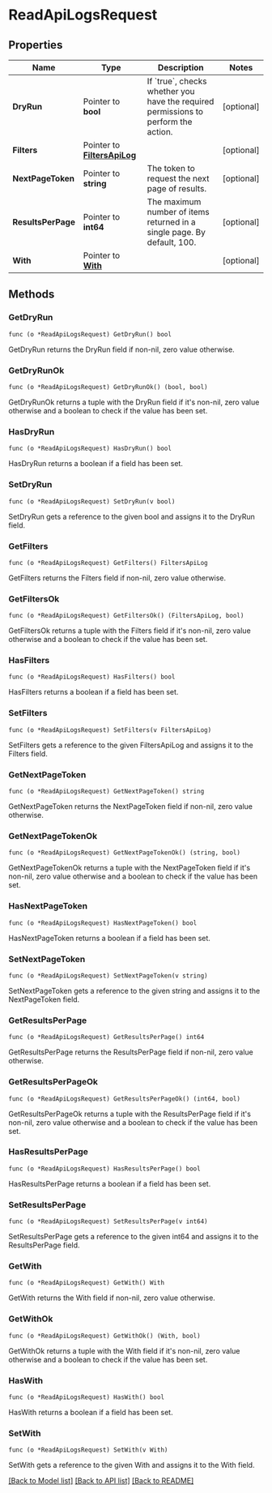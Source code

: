 # ReadApiLogsRequest

## Properties

Name | Type | Description | Notes
------------ | ------------- | ------------- | -------------
**DryRun** | Pointer to **bool** | If &#x60;true&#x60;, checks whether you have the required permissions to perform the action. | [optional] 
**Filters** | Pointer to [**FiltersApiLog**](FiltersApiLog.md) |  | [optional] 
**NextPageToken** | Pointer to **string** | The token to request the next page of results. | [optional] 
**ResultsPerPage** | Pointer to **int64** | The maximum number of items returned in a single page. By default, 100. | [optional] 
**With** | Pointer to [**With**](With.md) |  | [optional] 

## Methods

### GetDryRun

`func (o *ReadApiLogsRequest) GetDryRun() bool`

GetDryRun returns the DryRun field if non-nil, zero value otherwise.

### GetDryRunOk

`func (o *ReadApiLogsRequest) GetDryRunOk() (bool, bool)`

GetDryRunOk returns a tuple with the DryRun field if it's non-nil, zero value otherwise
and a boolean to check if the value has been set.

### HasDryRun

`func (o *ReadApiLogsRequest) HasDryRun() bool`

HasDryRun returns a boolean if a field has been set.

### SetDryRun

`func (o *ReadApiLogsRequest) SetDryRun(v bool)`

SetDryRun gets a reference to the given bool and assigns it to the DryRun field.

### GetFilters

`func (o *ReadApiLogsRequest) GetFilters() FiltersApiLog`

GetFilters returns the Filters field if non-nil, zero value otherwise.

### GetFiltersOk

`func (o *ReadApiLogsRequest) GetFiltersOk() (FiltersApiLog, bool)`

GetFiltersOk returns a tuple with the Filters field if it's non-nil, zero value otherwise
and a boolean to check if the value has been set.

### HasFilters

`func (o *ReadApiLogsRequest) HasFilters() bool`

HasFilters returns a boolean if a field has been set.

### SetFilters

`func (o *ReadApiLogsRequest) SetFilters(v FiltersApiLog)`

SetFilters gets a reference to the given FiltersApiLog and assigns it to the Filters field.

### GetNextPageToken

`func (o *ReadApiLogsRequest) GetNextPageToken() string`

GetNextPageToken returns the NextPageToken field if non-nil, zero value otherwise.

### GetNextPageTokenOk

`func (o *ReadApiLogsRequest) GetNextPageTokenOk() (string, bool)`

GetNextPageTokenOk returns a tuple with the NextPageToken field if it's non-nil, zero value otherwise
and a boolean to check if the value has been set.

### HasNextPageToken

`func (o *ReadApiLogsRequest) HasNextPageToken() bool`

HasNextPageToken returns a boolean if a field has been set.

### SetNextPageToken

`func (o *ReadApiLogsRequest) SetNextPageToken(v string)`

SetNextPageToken gets a reference to the given string and assigns it to the NextPageToken field.

### GetResultsPerPage

`func (o *ReadApiLogsRequest) GetResultsPerPage() int64`

GetResultsPerPage returns the ResultsPerPage field if non-nil, zero value otherwise.

### GetResultsPerPageOk

`func (o *ReadApiLogsRequest) GetResultsPerPageOk() (int64, bool)`

GetResultsPerPageOk returns a tuple with the ResultsPerPage field if it's non-nil, zero value otherwise
and a boolean to check if the value has been set.

### HasResultsPerPage

`func (o *ReadApiLogsRequest) HasResultsPerPage() bool`

HasResultsPerPage returns a boolean if a field has been set.

### SetResultsPerPage

`func (o *ReadApiLogsRequest) SetResultsPerPage(v int64)`

SetResultsPerPage gets a reference to the given int64 and assigns it to the ResultsPerPage field.

### GetWith

`func (o *ReadApiLogsRequest) GetWith() With`

GetWith returns the With field if non-nil, zero value otherwise.

### GetWithOk

`func (o *ReadApiLogsRequest) GetWithOk() (With, bool)`

GetWithOk returns a tuple with the With field if it's non-nil, zero value otherwise
and a boolean to check if the value has been set.

### HasWith

`func (o *ReadApiLogsRequest) HasWith() bool`

HasWith returns a boolean if a field has been set.

### SetWith

`func (o *ReadApiLogsRequest) SetWith(v With)`

SetWith gets a reference to the given With and assigns it to the With field.


[[Back to Model list]](../README.md#documentation-for-models) [[Back to API list]](../README.md#documentation-for-api-endpoints) [[Back to README]](../README.md)


